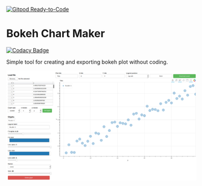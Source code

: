 [![Gitpod Ready-to-Code](https://img.shields.io/badge/Gitpod-Ready--to--Code-blue?logo=gitpod)](https://gitpod.io/#https://github.com/wevertonms/bokeh_chart_maker) 

# Bokeh Chart Maker

[![Codacy Badge](https://api.codacy.com/project/badge/Grade/4edd77e2e9804535a0fa722c65a49057)](https://app.codacy.com/manual/wevertonms/bokeh_chart_maker?utm_source=github.com&utm_medium=referral&utm_content=wevertonms/bokeh_chart_maker&utm_campaign=Badge_Grade_Settings)

Simple tool for creating and exporting bokeh plot without coding.

![](./screenshot.png)